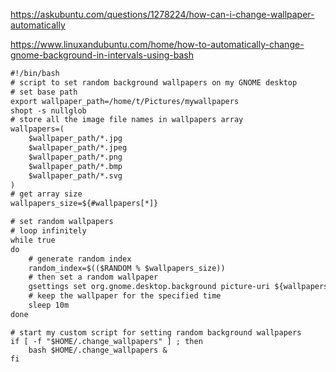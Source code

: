 https://askubuntu.com/questions/1278224/how-can-i-change-wallpaper-automatically

https://www.linuxandubuntu.com/home/how-to-automatically-change-gnome-background-in-intervals-using-bash

```xml
#!/bin/bash
# script to set random background wallpapers on my GNOME desktop
# set base path
export wallpaper_path=/home/t/Pictures/mywallpapers
shopt -s nullglob
# store all the image file names in wallpapers array
wallpapers=(
    $wallpaper_path/*.jpg
    $wallpaper_path/*.jpeg
    $wallpaper_path/*.png
    $wallpaper_path/*.bmp
    $wallpaper_path/*.svg
)
# get array size
wallpapers_size=${#wallpapers[*]}

# set random wallpapers
# loop infinitely
while true
do
    # generate random index
    random_index=$(($RANDOM % $wallpapers_size))
    # then set a random wallpaper
    gsettings set org.gnome.desktop.background picture-uri ${wallpapers[$random_index]}
    # keep the wallpaper for the specified time
    sleep 10m
done
```


```
# start my custom script for setting random background wallpapers
if [ -f "$HOME/.change_wallpapers" ] ; then
    bash $HOME/.change_wallpapers &
fi
```
